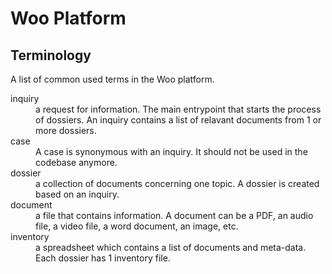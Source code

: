 # Woo Platform

## Terminology

A list of common used terms in the Woo platform.

<dl>
  <dt>inquiry</dt>
  <dd>a request for information. The main entrypoint that starts the process of dossiers. An inquiry contains a list of relavant documents from 1 or more dossiers. </dd>

  <dt>case</dt>
  <dd> A case is synonymous with an inquiry. It should not be used in the codebase anymore.</dd>
  
  <dt>dossier</dt>
  <dd>a collection of documents concerning one topic. A dossier is created based on an inquiry.</dd>
  
  <dt>document</dt>
  <dd>a file that contains information. A document can be a PDF, an audio file, a video file, a word document, an image, etc.</dd>

  <dt>inventory</dt>
  <dd>a spreadsheet which contains a list of documents and meta-data. Each dossier has 1 inventory file.</dd>
</dl>
